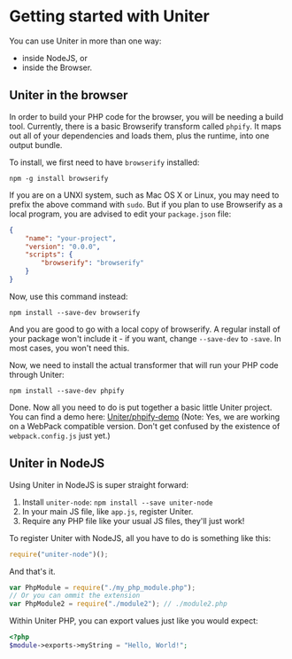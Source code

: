 # Getting started with Uniter

You can use Uniter in more than one way:

- inside NodeJS, or
- inside the Browser.

## Uniter in the browser
In order to build your PHP code for the browser, you will be needing a build tool. Currently, there is a basic Browserify transform called `phpify`. It maps out all of your dependencies and loads them, plus the runtime, into one output bundle.

To install, we first need to have `browserify` installed:

```
npm -g install browserify
```

If you are on a UNXI system, such as Mac OS X or Linux, you may need to prefix the above command with `sudo`. But if you plan to use Browserify as a local program, you are advised to edit your `package.json` file:

```json
{
    "name": "your-project",
    "version": "0.0.0",
    "scripts": {
        "browserify": "browserify"
    }
}
```

Now, use this command instead:

```
npm install --save-dev browserify
```

And you are good to go with a local copy of browserify. A regular install of your package won't include it - if you want, change `--save-dev` to `-save`. In most cases, you won't need this.

Now, we need to install the actual transformer that will run your PHP code through Uniter:

```
npm install --save-dev phpify
```

Done. Now all you need to do is put together a basic little Uniter project. You can find a demo here: [Uniter/phpify-demo](https://github.com/uniter/phpify-demo) (Note: Yes, we are working on a WebPack compatible version. Don't get confused by the existence of `webpack.config.js` just yet.)

## Uniter in NodeJS
Using Uniter in NodeJS is super straight forward:

1. Install `uniter-node`: `npm install --save uniter-node`
2. In your main JS file, like `app.js`, register Uniter.
3. Require any PHP file like your usual JS files, they'll just work!

To register Uniter with NodeJS, all you have to do is something like this:

```javascript
require("uniter-node")();
```

And that's it.

```javascript
var PhpModule = require("./my_php_module.php");
// Or you can ommit the extension
var PhpModule2 = require("./module2"); // ./module2.php
```

Within Uniter PHP, you can export values just like you would expect:

```php
<?php
$module->exports->myString = "Hello, World!";
```

